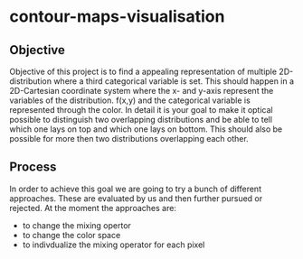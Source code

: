 # contour-maps-visualisation
## Objective
Objective of this project is to find a appealing representation of multiple 2D-distribution where a third categorical variable is set. This should happen in a 2D-Cartesian coordinate system where the x- and y-axis represent the variables of the distribution. f(x,y) and the categorical variable is represented through the color. In detail it is your goal to make it optical possible to distinguish two overlapping distributions and be able to tell which one lays on top and which one lays on bottom. This should also be possible for more then two distributions overlapping each other.


## Process
In order to achieve this goal we are going to try a bunch of different approaches. These are evaluated by us and then further pursued or rejected. At the moment the approaches are:
* to change the mixing opertor
* to change the color space
* to indivdualize the mixing operator for each pixel
